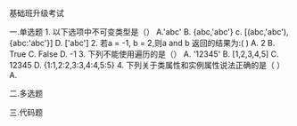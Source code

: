 基础班升级考试

一.单选题
    1. 以下选项中不可变类型是（）
        A.'abc'
        B. {abc,'abc'}
        c. [(abc,'abc'),{abc:'abc'}]
        D. ['abc']
    2. 若a = -1, b = 2,则a and b 返回的结果为:( )
        A. 2
        B. True
        C. False
        D. -1
    3. 下列不能使用遍历的是（）
        A. '12345'
        B. [1,2,3,4,5]
        C. 12345
        D. {1:1,2:2,3:3,4:4,5:5}
    4. 下列关于类属性和实例属性说法正确的是（ ）
        A.
        
二.多选题


三.代码题



